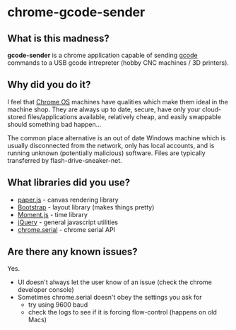 chrome-gcode-sender
===================

What is this madness?
---------------------
**gcode-sender** is a chrome application capable of sending [gcode](http://en.wikipedia.org/wiki/Gcode) commands to a USB gcode intrepreter (hobby CNC machines / 3D printers).


Why did you do it?
------------------
I feel that [Chrome OS](http://en.wikipedia.org/wiki/Chrome_OS) machines have qualities which make them ideal in the machine shop. They are always up to date, secure, have only your cloud-stored files/applications available, relatively cheap, and easily swappable should something bad happen...

The common place alternative is an out of date Windows machine which is usually disconnected from the network, only has local accounts, and is running unknown (potentially malicious) software. Files are typically transferred by flash-drive-sneaker-net.


What libraries did you use?
---------------------------
* [paper.js](http://paperjs.org/) - canvas rendering library
* [Bootstrap](http://getbootstrap.com/) - layout library (makes things pretty)
* [Moment.js](http://momentjs.com/) - time library
* [jQuery](http://jquery.com/) - general javascript utilities
* [chrome.serial](http://developer.chrome.com/apps/serial.html) - chrome serial API


Are there any known issues?
---------------------------
Yes.
* UI doesn't always let the user know of an issue (check the chrome developer console)
* Sometimes chrome.serial doesn't obey the settings you ask for
  * try using 9600 baud
  * check the logs to see if it is forcing flow-control (happens on old Macs)
